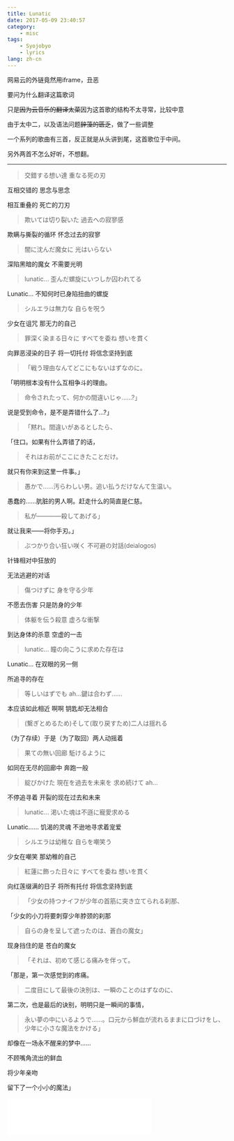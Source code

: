 ```yaml
---
title: Lunatic
date: 2017-05-09 23:40:57
category:
    - misc
tags:
    - Syojobyo
    - lyrics
lang: zh-cn
---
```


网易云的外链竟然用iframe，丑恶

<!-- more  -->

要问为什么翻译这篇歌词

只是<del>因为云音乐的翻译太菜</del>因为这首歌的结构不太寻常，比较中意

由于太中二，以及语法问题<del>辞藻的匮乏</del>，做了一些调整


一个系列的歌曲有三首，反正就是从头讲到尾，这首歌位于中间。

另外两首不怎么好听，不想翻。

---

>交錯する想い達 重なる死の刃

互相交错的 思念与思念 

相互重叠的 死亡的刀刃

>欺いては切り裂いた 過去への寂寥感

欺瞒与撕裂的循环 怀念过去的寂寥

>闇に沈んだ魔女に 光はいらない

深陷黑暗的魔女 不需要光明

>lunatic... 歪んだ螺旋にいつしか囚われてる

Lunatic... 不知何时已身陷扭曲的螺旋

>シルエラは無力な 自らを呪う

少女在诅咒 那无力的自己

>罪深く染まる日々に すべてを委ね 想いを貫く

向罪恶浸染的日子 将一切托付 将信念坚持到底 

>「戦う理由なんてどこにもないはずなのに。

「明明根本没有什么互相争斗的理由。

>命令されたって、何かの間違いじゃ……?」

说是受到命令，是不是弄错什么了...?」

>「黙れ。間違いがあるとしたら、

「住口。如果有什么弄错了的话，

>それはお前がここにきたことだけ。

就只有你来到这里一件事。」

>愚かで……汚らわしい男。追い払うだけなんて生温い。

愚蠢的……肮脏的男人啊。赶走什么的简直是仁慈。

>私が――――殺してあげる」

就让我来——将你手刃。」

>ぶつかり合い狂い咲く 不可避の対話(deialogos)

针锋相对中狂放的

无法逃避的对话

>傷つけずに 身を守る少年

不愿去伤害 只是防身的少年

>体躯を伝う殺意 虚ろな衝撃

到达身体的杀意 空虚的一击

>lunatic... 瞳の向こうに求めた存在は

Lunatic... 在双眼的另一侧

所追寻的存在

>等しいはずでも ah...鍵は合わず……

本应该如此相近 啊啊 钥匙却无法相合

>(繋ぎとめるため)そして(取り戻すため)二人は揺れる

（为了存续）于是（为了取回）两人动摇着

>果ての無い回廊 駈けるように

如同在无尽的回廊中 奔跑一般

>綻びかけた 現在を過去を未来を 求め続けて ah...

不停追寻着 开裂的现在过去和未来

>lunatic... 渇いた魂は不遜に寵愛求める

Lunatic…… 饥渴的灵魂 不逊地寻求着宠爱

>シルエラは幼稚な 自らを嘲笑う

少女在嘲笑 那幼稚的自己

>紅蓮に飾った日々に すべてを委ね 想いを貫く

向红莲缀满的日子 将所有托付 将信念坚持到底

>「少女の持つナイフが少年の首筋に突き立てられる刹那、

「少女的小刀将要刺穿少年脖颈的刹那

>自らの身を呈して遮ったのは、蒼白の魔女」

现身挡住的是 苍白的魔女

>「それは、初めて感じる痛みを伴って。

「那是，第一次感觉到的疼痛。

>二度目にして最後の決別は、一瞬のことのはずなのに、

第二次，也是最后的诀别，明明只是一瞬间的事情，

>永い夢の中にいるようで……。口元から鮮血が流れるままに口づけをし、少年に小さな魔法をかける」

却像在一场永不醒来的梦中……

不顾嘴角流出的鲜血

将少年亲吻

留下了一个小小的魔法」

<iframe frameborder="no" border="0" marginwidth="0" marginheight="0" width=330 height=86 src="//music.163.com/outchain/player?type=2&id=827754&auto=1&height=66"></iframe>
